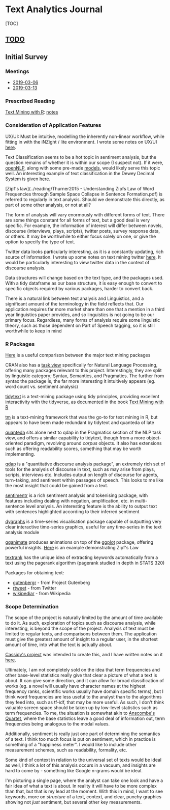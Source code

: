 # Text Analytics Journal

[TOC]

## [TODO](./TODO.md#2019-03-06)

## Initial Survey

### Meetings

- [2019-03-06](./meeting_notes.md#2019-03-06)
- [2019-03-13](./meeting_notes.md#2019-03-13)

### Prescribed Reading

[Text Mining with R](https://www.tidytextmining.com): [notes](./text_mining_with_r.md)

### Consideration of Application Features

UX/UI: Must be intuitive, modelling the inherently non-linear workflow, while fitting in with the iNZight / lite environment. I wrote some notes on UX/UI [here](./ux_ui.md).

Text Classification seems to be a hot topic in sentiment analysis, but the question remains of whether it is within our scope (I suspect not). If it were, [openNLP](https://cran.r-project.org/web/packages/openNLP/), along with some pre-made [models](https://datacube.wu.ac.at/src/contrib/), would likely serve this topic well. An interesting example of text classification in the Dewey Decimal System is given [here](http://creatingdata.us/models/SRP-classifiers).

[Zipf's law](../reading/Thurner2015 - Understanding Zipfs Law of Word Frequencies through Sample Space Collapse in Sentence Formation.pdf) is referred to regularly in text analysis. Should we demonstrate this directly, as part of some other analysis, or not at all?

The form of analysis will vary enormously with different forms of text. There are some things constant for all forms of text, but a good deal is very specific. For example, the information of interest will differ between novels, discourse (interviews, plays, scripts), twitter posts, survey response data, or others. It may be worthwhile to either focus solely on one, or give the option to specify the type of text. 

Twitter data looks particularly interesting, as it is a constantly updating, rich source of information. I wrote up some notes on text mining twitter [here](./text_mining_twitter.md). It would be particularly interesting to view twitter data in the context of discourse analysis.

Data structures will change based on the text type, and the packages used. With a tidy dataframe as our base structure, it is easy enough to convert to specific objects required by various packages, harder to convert back.

There is a natural link between text analysis and Linguistics, and a significant amount of the terminology in the field reflects that. Our application requires far more market share than one that a mention in a third year linguistics paper provides, and so linguistics is not going to be our primary focus. Regardless, many forms of analysis require some linguistic theory, such as those dependent on Part of Speech tagging, so it is still worthwhile to keep in mind

### R Packages

[Here](https://quanteda.io/articles/pkgdown/comparison.html) is a useful comparison between the major text mining packages

CRAN also has a [task view](https://cran.r-project.org/web/views/NaturalLanguageProcessing.html) specifically for Natural Language Processing, offering many packages relevant to this project. Interestingly, they are split by linguistic category; Syntax, Semantics, and Pragmatics. The further from syntax the package is, the far more interesting it intuitively appears (eg. word count vs. sentiment analysis)

[tidytext](https://github.com/juliasilge/tidytext) is a text-mining package using tidy principles, providing excellent interactivity with the tidyverse, as documented in the book [Text Mining with R](https://www.tidytextmining.com)

[tm](http://tm.r-forge.r-project.org/) is a text-mining framework that was the go-to for text mining in R, but appears to have been made redundant by tidytext and quanteda of late

[quanteda](https://quanteda.io/) sits alone next to qdap in the Pragmatics section of the NLP task view, and offers a similar capability to tidytext, though from a more object-oriented paradigm, revolving around *corpus* objects. It also has extensions such as offering readability scores, something that may be worth implementing.

[qdap](https://trinker.github.io/qdap/vignettes/qdap_vignette.html) is a "quantitative discourse analysis package", an extremely rich set of tools for the analysis of discourse in text, such as may arise from plays, scripts, interviews etc. Includes output on length of discourse for agents, turn-taking, and sentiment within passages of speech. This looks to me like the most insight that could be gained from a text.

[sentimentr](https://github.com/trinker/sentimentr) is a rich sentiment analysis and tokenising package, with features including dealing with negation, amplification, etc. in multi-sentence level analysis. An interesting feature is the ability to output text with sentences highlighted according to their inferred sentiment

[dygraphs](https://rstudio.github.io/dygraphs/) is a time-series visualisation package capable of outputting very clear interactive time-series graphics, useful for any time-series in the text analysis module

[gganimate](https://github.com/thomasp85/gganimate) produces animations on top of the [ggplot](https://github.com/tidyverse/ggplot2) package, offering powerful insights. [Here](https://www.r-bloggers.com/investigating-words-distribution-with-r-zipfs-law-2/) is an example demonstrating Zipf's Law

[textrank](https://github.com/bnosac/textrank) has the unique idea of extracting keywords automatically from a text using the pagerank algorithm (pagerank studied in depth in STATS 320)

Packages for obtaining text:

- [gutenbergr](https://cran.r-project.org/web/packages/gutenbergr/index.html) - from Project Gutenberg
- [rtweet](https://rtweet.info/) - from Twitter
- [wikipediar](https://cran.r-project.org/web/packages/WikipediaR/index.html) - from Wikipedia

### Scope Determination

The scope of the project is naturally limited by the amount of time available to do it. As such, exploration of topics such as discourse analysis, while interesting, is beyond the scope of the project. Analysis of text must be limited to regular texts, and comparisons between them. The application must give the greatest amount of insight to a regular user, in the shortest amount of time, into what the text is actually about.

[Cassidy's project](http://usresp-student.shinyapps.io/text_analysis) was intended to create this, and I have written notes on it [here](./cassidy_notes.md).

Ultimately, I am not completely sold on the idea that term frequencies and other base-level statistics really give that clear a picture of what a text is about. It can give some direction, and it can allow for broad classification of works (eg. a novel will usually have character names at the highest frequency ranks, scientific works usually have domain specific terms), but I think word frequencies are less useful to the analyst than to the algorithms they feed into, such as tf-idf, that may be more useful. As such, I don't think valuable screen space should be taken up by low-level statistics such as term frequencies. To me, the situation is somewhat akin to [Anscombe's Quartet](https://en.wikipedia.org/wiki/Anscombe%27s_quartet), where the base statistics leave a good deal of information out, term frequencies being analogous to the modal values.

Additionally, sentiment is really just one part of determining the semantics of a text. I think too much focus is put on sentiment, which in practice is something of a "happiness meter". I would like to include other measurement schemes, such as readability, formality, etc.

Some kind of context in relation to the universal set of texts would be ideal as well, I think a lot of this analysis occurs in a vacuum, and insights are hard to come by - something like Google n-grams would be ideal.

I'm picturing a single page, where the analyst can take one look and have a fair idea of what a text is about. In reality it will have to be more complex than that, but that is my lead at the moment. With this in mind, I want to see keywords, more on *structure* of a text, context, and clear, punchy graphics showing not *just* sentiment, but several other key measurements.

